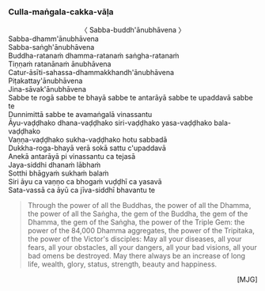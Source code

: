 ### Culla-maṅgala-cakka-vāḷa<a id="culla-mangala-cakka-vala"></a>

<center>
〈 Sabba-buddh'ānubhāvena 〉
</center>
Sabba-dhamm'ānubhāvena<br>
Sabba-saṅgh'ānubhāvena<br>
Buddha-ratanaṁ dhamma-ratanaṁ saṅgha-ratanaṁ<br>
Tiṇṇaṁ ratanānaṁ ānubhāvena<br>
Catur-āsīti-sahassa-dhammakkhandh'ānubhāvena<br>
Piṭakattay'ānubhāvena<br>
Jina-sāvak'ānubhāvena<br>
Sabbe te rogā sabbe te bhayā sabbe te antarāyā sabbe te upaddavā sabbe te<br>
Dunnimittā sabbe te avamaṅgalā vinassantu<br>
Āyu-vaḍḍhako dhana-vaḍḍhako siri-vaḍḍhako yasa-vaḍḍhako bala-vaḍḍhako<br>
Vaṇṇa-vaḍḍhako sukha-vaḍḍhako hotu sabbadā<br>
Dukkha-roga-bhayā verā sokā sattu c'upaddavā<br>
Anekā antarāyā pi vinassantu ca tejasā<br>
Jaya-siddhi dhanaṁ lābhaṁ<br>
Sotthi bhāgyaṁ sukhaṁ balaṁ<br>
Siri āyu ca vaṇṇo ca bhogaṁ vuḍḍhī ca yasavā<br>
Sata-vassā ca āyū ca jīva-siddhī bhavantu te

<div class="english">

> Through the power of all the Buddhas, the power of all the Dhamma, the power of all the Saṅgha, the gem of the Buddha, the gem of the Dhamma, the gem of the Saṅgha, the power of the Triple Gem: the power of the 84,000 Dhamma aggregates, the power of the Tripitaka, the power of the Victor's disciples: May all your diseases, all your fears, all your obstacles, all your dangers, all your bad visions, all your bad omens be destroyed. May there always be an increase of long life, wealth, glory, status, strength, beauty and happiness.

</div>

<p style="text-align:right;">[MJG]</p>
